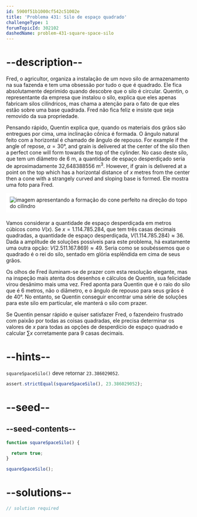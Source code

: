 ```yaml
---
id: 5900f51b1000cf542c51002e
title: 'Problema 431: Silo de espaço quadrado'
challengeType: 1
forumTopicId: 302102
dashedName: problem-431-square-space-silo
---
```


# --description--

Fred, o agricultor, organiza a instalação de um novo silo de armazenamento na sua fazenda e tem uma obsessão por tudo o que é quadrado. Ele fica absolutamente deprimido quando descobre que o silo é circular. Quentin, o representante da empresa que instalou o silo, explica que eles apenas fabricam silos cilíndricos, mas chama a atenção para o fato de que eles estão sobre uma base quadrada. Fred não fica feliz e insiste que seja removido da sua propriedade.

Pensando rápido, Quentin explica que, quando os materiais dos grãos são entregues por cima, uma inclinação cônica é formada. O ângulo natural feito com a horizontal é chamado de ângulo de repouso. For example if the angle of repose, $\alpha = 30°$, and grain is delivered at the center of the silo then a perfect cone will form towards the top of the cylinder. No caso deste silo, que tem um diâmetro de 6 m, a quantidade de espaço desperdiçado seria de aproximadamente 32,648388556 m<sup>3</sup>. However, if grain is delivered at a point on the top which has a horizontal distance of $x$ metres from the center then a cone with a strangely curved and sloping base is formed. Ele mostra uma foto para Fred.

<img alt="imagem apresentando a formação do cone perfeito na direção do topo do cilindro" src="https://cdn.freecodecamp.org/curriculum/project-euler/square-space-silo.png" style="background-color: white; padding: 10px; display: block; margin-right: auto; margin-left: auto; margin-bottom: 1.2rem;" />

Vamos considerar a quantidade de espaço desperdiçada em metros cúbicos como $V(x)$. Se $x = 1.114.785.284$, que tem três casas decimais quadradas, a quantidade de espaço desperdiçada, $V(1.114.785.284) \approx 36$. Dada a amplitude de soluções possíveis para este problema, há exatamente uma outra opção: $V(2.511.167.869) \approx 49$. Seria como se soubéssemos que o quadrado é o rei do silo, sentado em glória esplêndida em cima de seus grãos.

Os olhos de Fred iluminam-se de prazer com esta resolução elegante, mas na inspeção mais atenta dos desenhos e cálculos de Quentin, sua felicidade virou desânimo mais uma vez. Fred aponta para Quentin que é o raio do silo que é 6 metros, não o diâmetro, e o ângulo de repouso para seus grãos é de 40°. No entanto, se Quentin conseguir encontrar uma série de soluções para este silo em particular, ele manterá o silo com prazer.

Se Quentin pensar rápido e quiser satisfazer Fred, o fazendeiro frustrado com paixão por todas as coisas quadradas, ele precisa determinar os valores de $x$ para todas as opções de desperdício de espaço quadrado e calcular $\sum x$ corretamente para 9 casas decimais.

# --hints--

`squareSpaceSilo()` deve retornar `23.386029052`.

```js
assert.strictEqual(squareSpaceSilo(), 23.386029052);
```

# --seed--

## --seed-contents--

```js
function squareSpaceSilo() {

  return true;
}

squareSpaceSilo();
```

# --solutions--

```js
// solution required
```
